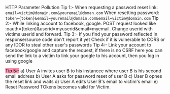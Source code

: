 HTTP Parameter Pollution 
Tip 1:- When requesting a password reset link: 
           `email=victim@domain.com&youremail@doman.com`
            When resetting password: 
           `token={token}&email=youremail@domain.com&email=victim@domain.com`
 Tip 2:- While linking account to facebook, google. POST request looked like :oauth={token}&userid=myuserid&email=myemail. Change userid with victims userid and forward.
   Tip 3:- If you find your password reflected in response/source code don't report it yet Check if it is vulnerable to CORS or any IDOR to steal other user's passwords
   Tip 4:- Link your account to facebook/google and capture the request, if there is no CSRF here you can send the link to a victim to link your google to his account, then you log in using google

<mark style="background: #FF5582A6;">Tip 5:-</mark>
a) User A invites user B to his instancce where user B is his second email address
b) User A asks for password reset of user B
c) User B opnes the reset link and waits
d) User A edits User B's email to victim's email
e) Reset Password TOkens becomes valid for Victim.